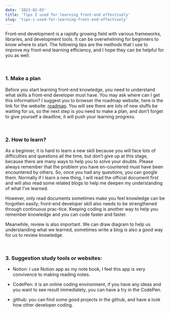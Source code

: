 ```yaml
---
date: '2023-02-03'
title: 'Tips I used for learning front-end effectively'
slug: 'tips-i-used-for-learning-front-end-effectively'
---
```


Front-end development is a rapidly growing field with various frameworks, libraries, and development tools. It can be overwhelming for beginners to know where to start. The following tips are the methods that I use to improve my front-end learning efficiency, and I hope they can be helpful for you as well.

&nbsp;

### **1. Make a plan**

Before you start learning front-end knowledge, you need to understand what skills a front-end developer must have. You may ask where can I get this information? I suggest you to browser the roadmap website, here is the link for the website: [roadmap](https://roadmap.sh/frontend). You will see there are lots of new stuffs be waiting for us, so the next step is you need to make a plan, and don’t forget to give yourself a deadline, it will push your learning progress.

&nbsp;

### **2. How to learn?**

As a beginner, it is hard to learn a new skill because you will face lots of difficulties and questions all the time, but don’t give up at this stage, because there are many ways to help you to solve your doubts. Please always remember that the problem you have en-countered must have been encountered by others. So, once you had any questions, you can google them. Normally if I learn a new thing, I will read the official document first and will also read some related blogs to help me deepen my understanding of what I’ve learned.

However, only read documents sometimes make you feel knowledge can be forgotten easily; front-end developer skill also needs to be strengthened through continuous prac-tice. Keeping coding is another way to help you remember knowledge and you can code faster and faster.

Meanwhile, review is also important. We can draw diagram to help us understanding what we learned, sometimes write a blog is also a good way for us to review knowledge.

&nbsp;

### **3. Suggestion study tools or websites:**

- Notion: I use Notion app as my note book, I feel this app is very convivence to making reading notes.
- CodePen: it is an online coding environment, if you have any ideas and you want to see result immediately, you can have a try in the CodePen.

- github: you can find some good projects in the github, and have a look how other developer coding.
